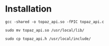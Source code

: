 # Installation

 ```gcc -shared -o topaz_api.so -fPIC topaz_api.c ```

 ```sudo mv topaz_api.so /usr/local/lib/```

 ```sudo cp topaz_api.h /usr/local/include/```
